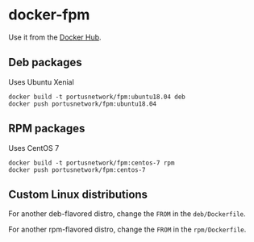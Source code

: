 # docker-fpm

Use it from the [Docker Hub](http://hub.docker.com/r/portusnetwork/fpm).

## Deb packages

Uses Ubuntu Xenial

```
docker build -t portusnetwork/fpm:ubuntu18.04 deb
docker push portusnetwork/fpm:ubuntu18.04
```

## RPM packages

Uses CentOS 7

```
docker build -t portusnetwork/fpm:centos-7 rpm
docker push portusnetwork/fpm:centos-7
```

## Custom Linux distributions

For another deb-flavored distro, change the `FROM` in the `deb/Dockerfile`.

For another rpm-flavored distro, change the `FROM` in the `rpm/Dockerfile`.
